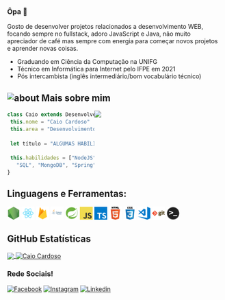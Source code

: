 ### Ôpa 👋

Gosto de desenvolver projetos relacionados a desenvolvimento WEB, focando sempre no fullstack, adoro JavaScript e Java, não muito apreciador de café
mas sempre com energia para começar novos projetos e aprender novas coisas.

- Graduando em Ciência da Computação na UNIFG
- Técnico em Informática para Internet pelo IFPE em 2021
- Pós intercambista (inglês intermediário/bom vocabulário técnico)

## <img width="45" alt="about" src="https://raw.github.com/elizarov/elizarov/master/about.png"> Mais sobre mim

<img align="right" width="300" src="https://i2.wp.com/allhtaccess.info/wp-content/uploads/2018/03/programming.gif?fit=1281%2C716&ssl=1" />

```javascript
class Caio extends Desenvolvedor {
 this.nome = "Caio Cardoso"
 this.area = "Desenvolvimento Web"
 
 let título = "ALGUMAS HABILIDADES"
 
 this.habilidades = ["NodeJS", "ReactJS", "JavaScript", "HTML", "CSS", "GIT", 
   "SQL", "MongoDB", "Spring", "Shell", "Python", "TypeScript", "Firebase"]
}
```

## **Linguagens e Ferramentas:**  

<code><img height="30" src="https://raw.githubusercontent.com/github/explore/80688e429a7d4ef2fca1e82350fe8e3517d3494d/topics/nodejs/nodejs.png"></code>
<code><img height="30" src="https://raw.githubusercontent.com/github/explore/80688e429a7d4ef2fca1e82350fe8e3517d3494d/topics/react/react.png"></code>
<code><img height="30" src="https://raw.githubusercontent.com/github/explore/80688e429a7d4ef2fca1e82350fe8e3517d3494d/topics/firebase/firebase.png"></code>
<code><img height="30" src="https://raw.githubusercontent.com/github/explore/80688e429a7d4ef2fca1e82350fe8e3517d3494d/topics/java/java.png"></code>
<code><img height="30" src="https://raw.githubusercontent.com/github/explore/80688e429a7d4ef2fca1e82350fe8e3517d3494d/topics/spring-boot/spring-boot.png"></code>
<code><img height="30" src="https://raw.githubusercontent.com/github/explore/80688e429a7d4ef2fca1e82350fe8e3517d3494d/topics/javascript/javascript.png"></code>
<code><img height="30" src="https://raw.githubusercontent.com/github/explore/80688e429a7d4ef2fca1e82350fe8e3517d3494d/topics/typescript/typescript.png"></code>
<code><img height="30" src="https://raw.githubusercontent.com/github/explore/80688e429a7d4ef2fca1e82350fe8e3517d3494d/topics/html/html.png"></code>
<code><img height="30" src="https://raw.githubusercontent.com/github/explore/80688e429a7d4ef2fca1e82350fe8e3517d3494d/topics/css/css.png"></code>
<code><img height="30" src="https://raw.githubusercontent.com/github/explore/80688e429a7d4ef2fca1e82350fe8e3517d3494d/topics/visual-studio-code/visual-studio-code.png"></code>
<code><img height="30" src="https://raw.githubusercontent.com/github/explore/80688e429a7d4ef2fca1e82350fe8e3517d3494d/topics/git/git.png"></code>
<code><img height="30" src="https://raw.githubusercontent.com/github/explore/80688e429a7d4ef2fca1e82350fe8e3517d3494d/topics/terminal/terminal.png"></code>



## **GitHub Estatísticas**

<a href="https://github.com/CaioDev1">
  <img align="center" src="https://github-readme-stats.vercel.app/api/top-langs/?username=CaioDev1&theme=dracula&hide_langs_below=1" />
</a>

<a href="https://github.com/CaioDev1">
 <img align="center" src="https://github-readme-stats.vercel.app/api?username=CaioDev1&show_icons=true&theme=dracula&line_height=27" alt="Caio Cardoso" github stats"/>
</a>
<br>

### Rede Sociais!

[![Facebook](https://img.shields.io/badge/Facebook-1877F2?style=for-the-badge&logo=facebook&logoColor=white)](https://facebook.com/)
[![Instagram](https://img.shields.io/badge/Instagram-E4405F?style=for-the-badge&logo=instagram&logoColor=white)](https://instagram.com/itsme_caio)
[![Linkedin](https://img.shields.io/badge/LinkedIn-0077B5?style=for-the-badge&logo=linkedin&logoColor=white)](https://linkedin.com/)
